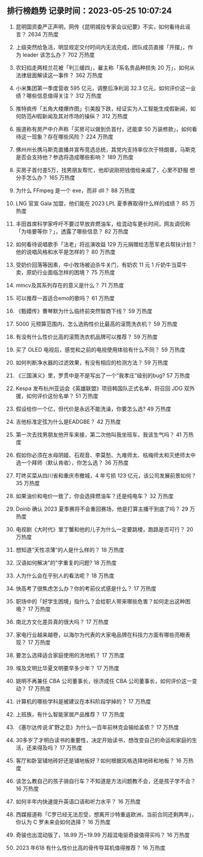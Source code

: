 
## 排行榜趋势 记录时间：2023-05-25 10:07:24
  
  1. 昆明国资委严正声明，网传《昆明城投专家会议纪要》不实，如何看待此谣言？ 2634 万热度
    
  2. 上级突然给急活，明显规定交付时间内无法完成，团队成员直接「开摆」，作为 leader 该怎么办？ 702 万热度
    
  3. 农妇掐走两枝兰花被「判三缓四」，雇主称「系名贵品种损失 20 万」，如何从法律层面解读这一事件？ 362 万热度
    
  4. 小米集团第一季度营收 595 亿元，调整后净利润 32.3 亿元，如何评价这一业绩？哪些信息值得关注？ 312 万热度
    
  5. 推特疯传「五角大楼爆炸图」引美股下跌，经证实为人工智能生成假新闻，如何防范AI假新闻及其对市场的操纵？ 312 万热度
    
  6. 报道称有房产中介声称「买房可以做到负首付，还能拿 50 万装修款」，如何看待这一现象？存在哪些风险？ 224 万热度
    
  7. 佛州州长携马斯克直播并宣布竞选总统，其党内支持率仅次于特朗普，马斯克是否会支持他？参选将造成哪些影响？ 189 万热度
    
  8. 买房子首付差5万，找男朋友帮忙，他却说刚把钱借给亲戚了，心里不舒服 想分手怎么办？ 165 万热度
    
  9. 为什么 FFmpeg 是一个 exe，而非 dll？ 88 万热度
    
  10. LNG 官宣 Gala 加盟，他们能在 2023 LPL 夏季赛取得什么样的成绩？ 85 万热度
    
  11. 丰田首席科学家呼吁不要过早放弃燃油车，给混动车更长时间，网友调侃称「为啥要等你？」，透露了哪些信息？ 82 万热度
    
  12. 如何看待说唱歌手「法老」将巡演收益 129 万元捐赠给志愿军老兵帮扶计划？他的说唱风格和水平是怎样的？ 80 万热度
    
  13. 受奶价回落等因素，中小牧场被迫杀牛关门，有奶农 11 元 1 斤奶牛当菜牛卖，原奶行业面临怎样的困境？ 75 万热度
    
  14. mmcv及其系列存在的意义是什么？ 71 万热度
    
  15. 可以推荐一首适合emo的歌吗？ 61 万热度
    
  16. 《甄嬛传》曹琴默为什么临终前突然智商下线？ 59 万热度
    
  17. 5000 元预算范围内，怎么选购性价比最高的滚筒洗衣机？ 59 万热度
    
  18. 有没有什么性价比高的滚筒洗衣机品牌可以推荐？ 59 万热度
    
  19. 买了 OLED 电视后，感觉和之前的电视使用体验有什么不同？ 59 万热度
    
  20. 如何判断净水器的过滤效果，有没有相应的检测方法？ 59 万热度
    
  21. 《三国演义》里，罗贯中是不是写出了一个“我孝庄”级别的bug? 57 万热度
    
  22. Kespa 发布杭州亚运会《英雄联盟》项目韩国队正式名单，将召回 JDG 双外援，如何评价这份名单？ 51 万热度
    
  23. 假设给你一个亿，但代价是永远不能洗澡，你要怎么选? 49 万热度
    
  24. 吉他标准定弦为什么是EADGBE？ 42 万热度
    
  25. 第一次去找男朋友他开车来接，第二次他叫我坐班车，我该生气吗？ 41 万热度
    
  26. 假如你必须在水母阴姬、石观音、李莫愁、九难师太、枯梅师太和灭绝师太中选一个拜师（默认肯收），你怎么选？ 36 万热度
    
  27. 叮咚买菜从四川省和重庆市撤城，4 年亏损 123 亿元，该公司发展前景如何？ 35 万热度
    
  28. 如果油价和电价一致了，你会选择燃油车？还是纯电车？ 32 万热度
    
  29. Doinb 确认 2023 夏季赛将不会重回赛场，他是打算主播干到底了吗？ 29 万热度
    
  30. 电视剧《大时代》里丁蟹和他的儿子为什么一定要跳楼，跑路是否可行？ 20 万热度
    
  31. 想知道“天性凉薄”的人是什么样的？ 18 万热度
    
  32. 汉语如何解决"的"字重复的问题? 18 万热度
    
  33. 人为什么会在乎别人的看法呢？ 18 万热度
    
  34. 快高考了很焦虑怎么办？你的考前仪式感是什么？ 17 万热度
    
  35. 职场中的「好学生困境」指什么？会给职人带来哪些危害？如何走出这种困境？ 17 万热度
    
  36. 南北方文化差异真的很大吗？ 17 万热度
    
  37. 家电行业越来越卷，以海尔为代表的大家电品牌在科技力方面有哪些亮眼表现？ 17 万热度
    
  38. 要怎么选择适合家庭使用的洗地机？ 17 万热度
    
  39. 埃及文明比华夏文明要早多少年？ 17 万热度
    
  40. 姚明不再兼任 CBA 公司董事长，徐济成任 CBA 公司董事长，如何评价这一变动？ 17 万热度
    
  41. 计算机的哪些学科是被建议在本科阶段学掉的？ 17 万热度
    
  42. 上班族，有什么智能家居产品推荐？ 17 万热度
    
  43. 《塞尔达传说:旷野之息》为什么一百年前林克会输给盖侬？ 17 万热度
    
  44. 30多岁了才明白读书的重要性，决定开始读书，想改变自己的命运和家庭的生活，还来得及吗？ 17 万热度
    
  45. 客厅和卧室铺地砖好还是铺地板好？如何根据风格选择地砖和地板？ 16 万热度
    
  46. 该怎么教自己的孩子骑自行车？不知道是方法问题教不会，还是孩子学不会？ 16 万热度
    
  47. 如何半年内快速提升英语口语和听力水平？ 16 万热度
    
  48. 西媒报道称「C罗已经无法忍受，想离开沙特重返欧洲，当前合同还剩两年」，你认为 C 罗未来会如何选择？ 16 万热度
    
  49. 奇骏也出混动版了，18.99 万~19.99 万超混电驱奇骏值得买吗？ 16 万热度
    
  50. 2023 年618 有什么性价比高的骨传导耳机值得推荐？ 16 万热度
    